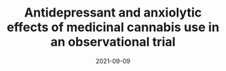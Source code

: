 ---
title: "Antidepressant and anxiolytic effects of medicinal cannabis use in an observational trial"
collection: publications
permalink: /publication/2021-09-09-cannabis-depression-anxiety
date: 2021-09-09
venue: 'Frontiers in Psychiatry'
link: 'https://doi.org/10.3389/fpsyt.2021.729800'
paperurl: 'http://marterin.github.io/files/Martin et al. (2021b).pdf'
citation: '<b>Martin EL</b>, Strickland JC, Schlienz NJ, Munson J, Jackson H, Bonn-Miller MO, &amp; Vandrey R. Antidepressant and anxiolytic effects of medicinal cannabis use in an observational trial. <i>Frontiers in Psychiatry</i>. (2021).'
---